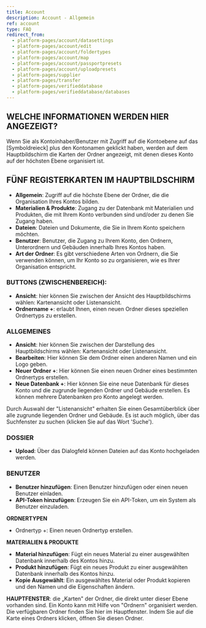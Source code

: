 ```yaml
---
title: Account
description: Account - Allgemein
ref: account
type: FAQ
redirect_from:
  - platform-pages/account/datasettings
  - platform-pages/account/edit
  - platform-pages/account/foldertypes
  - platform-pages/account/map
  - platform-pages/account/passportpresets
  - platform-pages/account/uploadpresets
  - platform-pages/supplier
  - platform-pages/transfer
  - platform-pages/verifieddatabase
  - platform-pages/verifieddatabase/databases
---
```


## WELCHE INFORMATIONEN WERDEN HIER ANGEZEIGT?
Wenn Sie als Kontoinhaber/Benutzer mit Zugriff auf die Kontoebene auf das [Symboldreieck] plus den Kontonamen geklickt haben, werden auf dem Hauptbildschirm die Karten der Ordner angezeigt, mit denen dieses Konto auf der höchsten Ebene organisiert ist.

## FÜNF REGISTERKARTEN IM HAUPTBILDSCHIRM
- **Allgemein**: Zugriff auf die höchste Ebene der Ordner, die die Organisation Ihres Kontos bilden.
- **Materialien & Produkte**: Zugang zu der Datenbank mit Materialien und Produkten, die mit Ihrem Konto verbunden sind und/oder zu denen Sie Zugang haben.
- **Dateien**: Dateien und Dokumente, die Sie in Ihrem Konto speichern möchten.
- **Benutzer**: Benutzer, die Zugang zu Ihrem Konto, den Ordnern, Unterordnern und Gebäuden innerhalb Ihres Kontos haben.
- **Art der Ordner**: Es gibt verschiedene Arten von Ordnern, die Sie verwenden können, um Ihr Konto so zu organisieren, wie es Ihrer Organisation entspricht.

### BUTTONS (ZWISCHENBEREICH):
- **Ansicht**: hier können Sie zwischen der Ansicht des Hauptbildschirms wählen: Kartenansicht oder Listenansicht.
- **Ordnername +**:  erlaubt Ihnen, einen neuen Ordner dieses speziellen Ordnertyps zu erstellen.

### ALLGEMEINES
- **Ansicht**: hier können Sie zwischen der Darstellung des Hauptbildschirms wählen: Kartenansicht oder Listenansicht.
- **Bearbeiten**: Hier können Sie dem Ordner einen anderen Namen und ein Logo geben.
- **Neuer Ordner +**: Hier können Sie einen neuen Ordner eines bestimmten Ordnertyps erstellen.
- **Neue Datenbank +**: Hier können Sie eine neue Datenbank für dieses Konto und die zugrunde liegenden Ordner und Gebäude erstellen. Es können mehrere Datenbanken pro Konto angelegt werden.

Durch Auswahl der "Listenansicht" erhalten Sie einen Gesamtüberblick über alle zugrunde liegenden Ordner und Gebäude. Es ist auch möglich, über das Suchfenster zu suchen (klicken Sie auf das Wort 'Suche').

### DOSSIER
- **Upload**: Über das Dialogfeld können Dateien auf das Konto hochgeladen werden.

### BENUTZER
- **Benutzer hinzufügen**: Einen Benutzer hinzufügen oder einen neuen Benutzer einladen.
- **API-Token hinzufügen**: Erzeugen Sie ein API-Token, um ein System als Benutzer einzuladen.


**ORDNERTYPEN**
- Ordnertyp +: Einen neuen Ordnertyp erstellen.

**MATERIALIEN & PRODUKTE**
- **Material hinzufügen**: Fügt ein neues Material zu einer ausgewählten Datenbank innerhalb des Kontos hinzu.
- **Produkt hinzufügen**: Fügt ein neues Produkt zu einer ausgewählten Datenbank innerhalb des Kontos hinzu.
- **Kopie Ausgewählt**: Ein ausgewähltes Material oder Produkt kopieren und den Namen und die Eigenschaften ändern.

**HAUPTFENSTER**: die „Karten" der Ordner, die direkt unter dieser Ebene vorhanden sind. Ein Konto kann mit Hilfe von "Ordnern" organisiert werden. Die verfügbaren Ordner finden Sie hier im Hauptfenster. Indem Sie auf die Karte eines Ordners klicken, öffnen Sie diesen Ordner.
